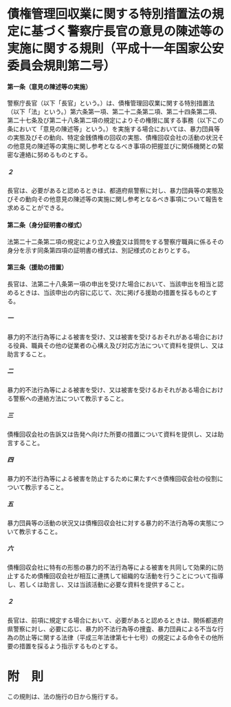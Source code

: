 # 債権管理回収業に関する特別措置法の規定に基づく警察庁長官の意見の陳述等の実施に関する規則（平成十一年国家公安委員会規則第二号）
#### 第一条（意見の陳述等の実施）
警察庁長官（以下「長官」という。）は、債権管理回収業に関する特別措置法（以下「法」という。）第六条第一項、第二十二条第二項、第二十四条第二項、第二十七条及び第二十八条第二項の規定によりその権限に属する事務（以下この条において「意見の陳述等」という。）を実施する場合においては、暴力団員等の実態及びその動向、特定金銭債権の回収の実態、債権回収会社の活動の状況その他意見の陳述等の実施に関し参考となるべき事項の把握並びに関係機関との緊密な連絡に努めるものとする。
##### ２
長官は、必要があると認めるときは、都道府県警察に対し、暴力団員等の実態及びその動向その他意見の陳述等の実施に関し参考となるべき事項について報告を求めることができる。
#### 第二条（身分証明書の様式）
法第二十二条第二項の規定により立入検査又は質問をする警察庁職員に係るその身分を示す同条第四項の証明書の様式は、別記様式のとおりとする。
#### 第三条（援助の措置）
長官は、法第二十八条第一項の申出を受けた場合において、当該申出を相当と認めるときは、当該申出の内容に応じて、次に掲げる援助の措置を採るものとする。
##### 一
暴力的不法行為等による被害を受け、又は被害を受けるおそれがある場合における役員、職員その他の従業者の心構え及び対応方法について資料を提供し、又は助言すること。
##### 二
暴力的不法行為等による被害を受け、又は被害を受けるおそれがある場合における警察への連絡方法について教示すること。
##### 三
債権回収会社の告訴又は告発へ向けた所要の措置について資料を提供し、又は助言すること。
##### 四
暴力的不法行為等による被害を防止するために果たすべき債権回収会社の役割について教示すること。
##### 五
暴力団員等の活動の状況又は債権回収会社に対する暴力的不法行為等の実態について教示すること。
##### 六
債権回収会社に特有の形態の暴力的不法行為等による被害を共同して効果的に防止するため債権回収会社が相互に連携して組織的な活動を行うことについて指導し、若しくは助言し、又は当該活動に必要な資料を提供すること。
##### ２
長官は、前項に規定する場合において、必要があると認めるときは、関係都道府県警察に対し、必要に応じ、暴力的不法行為等の捜査、暴力団員による不当な行為の防止等に関する法律（平成三年法律第七十七号）の規定による命令その他所要の措置を採るよう指示するものとする。
# 附　則
この規則は、法の施行の日から施行する。
